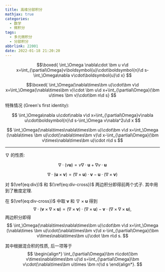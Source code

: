```yaml
---
title: 高维分部积分
mathjax: true
categories:
  - 数学
  - 微积分
tags:
  - 多元微积分
  - 分部积分
abbrlink: 22001
date: 2022-01-18 21:20:20
---
```

$$\boxed{
\int_\Omega \nabla\cdot \bm u v\d x=\int_{\partial\Omega}v\boldsymbol{u}\cdot\boldsymbol{n}\d s-\int_\Omega\nabla v\cdot\boldsymbol{u}\d x}
$$

$$\boxed{
\int_\Omega(\nabla\times\bm u)\cdot\bm v\d x=\int_\Omega(\nabla\times\bm v)\cdot \bm u\d x+\int_{\partial\Omega}(\bm u\times \bm v)\cdot\bm n\d s}
$$

<!--more-->

特殊情况 (Green's first identity):

$$
\int_\Omega\nabla u\cdot\nabla v\d x=\int_{\partial\Omega}v\nabla u\cdot\boldsymbol{n}\d s-\int_\Omega v\nabla^2u\d x
$$

$$
\int_\Omega(\nabla\times\nabla\times\bm u)\cdot\bm v\d x=\int_\Omega (\nabla\times \bm u)\cdot(\nabla\times\bm v)\d x-\int_{\partial\Omega}(\bm v\times\nabla\times\bm u)\cdot n\d s
$$

---

$\nabla$ 的性质:

$$
\begin{equation}\label{eq:div}
\nabla\cdot(v\boldsymbol{u})=v\nabla\cdot \boldsymbol{u}+\nabla v\cdot \boldsymbol{u}
\end{equation}
$$

$$
\begin{equation}\label{eq:div-cross}
\nabla\cdot(\bm {u}\times \bm{v})=(\nabla\times \bm u)\cdot \bm v-\bm u\cdot(\nabla\times \bm v)
\end{equation}
$$

对 $(\ref{eq:div})$ 和 $(\ref{eq:div-cross})$ 两边积分即得前两个式子. 其中用到了散度定理.

在 $(\ref{eq:div-cross})$ 中取 $\bm v$ 和 $\nabla\times\bm u$ 得到
$$
\nabla\cdot(\bm v\times\nabla\times \bm u)=(\nabla\times\bm v)\cdot(\nabla\times\bm u)-\bm v\cdot(\nabla\times\nabla\times\bm u),
$$
两边积分即得
$$
\int_\Omega(\nabla\times\nabla\times\bm u)\cdot\bm v\d x=\int_\Omega (\nabla\times \bm u)\cdot(\nabla\times\bm v)\d x-\int_{\partial\Omega}(\bm v\times\nabla\times\bm u)\cdot \bm n\d s.
$$

其中根据混合积的性质, 后一项等于
$$
\begin{align*}
\int_{\partial\Omega}\bm n\cdot(\bm v\times\nabla\times\bm u)\d s=\int_{\partial\Omega}\bm v\cdot(\nabla\times\bm u\times \bm n)\d s
\end{align*}.
$$

